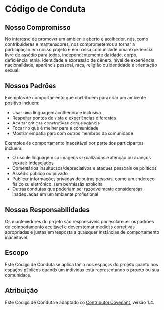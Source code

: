 # Código de Conduta

## Nosso Compromisso

No interesse de promover um ambiente aberto e acolhedor, nós, como contribuidores e mantenedores, nos comprometemos a tornar a participação em nosso projeto e em nossa comunidade uma experiência livre de assédio para todos, independentemente da idade, corpo, deficiência, etnia, identidade e expressão de gênero, nível de experiência, nacionalidade, aparência pessoal, raça, religião ou identidade e orientação sexual.

## Nossos Padrões

Exemplos de comportamento que contribuem para criar um ambiente positivo incluem:

*   Usar uma linguagem acolhedora e inclusiva
*   Respeitar pontos de vista e experiências diferentes
*   Aceitar críticas construtivas com elegância
*   Focar no que é melhor para a comunidade
*   Mostrar empatia para com outros membros da comunidade

Exemplos de comportamento inaceitável por parte dos participantes incluem:

*   O uso de linguagem ou imagens sexualizadas e atenção ou avanços sexuais indesejados
*   Comentários insultuosos/depreciativos e ataques pessoais ou políticos
*   Assédio público ou privado
*   Publicar informações privadas de outras pessoas, como um endereço físico ou eletrônico, sem permissão explícita
*   Outras condutas que poderiam ser razoavelmente consideradas inadequadas em um ambiente profissional

## Nossas Responsabilidades

Os mantenedores do projeto são responsáveis por esclarecer os padrões de comportamento aceitável e devem tomar medidas corretivas apropriadas e justas em resposta a quaisquer instâncias de comportamento inaceitável.

## Escopo

Este Código de Conduta se aplica tanto nos espaços do projeto quanto nos espaços públicos quando um indivíduo está representando o projeto ou sua comunidade.

## Atribuição

Este Código de Conduta é adaptado do [Contributor Covenant](https://www.contributor-covenant.org), versão 1.4.
